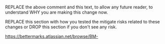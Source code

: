 <!-- Source https://github.com/bettermarks/.github#PULL_REQUEST_TEMPLATE.md -->
REPLACE the above comment and this text, to allow any future reader,
to understand WHY you are making this change now.

<!-- How has this been tested? -->

REPLACE this section with how you tested the mitigate risks related to these changes
or DROP this section if you don't see any risk.

https://bettermarks.atlassian.net/browse/BM-
